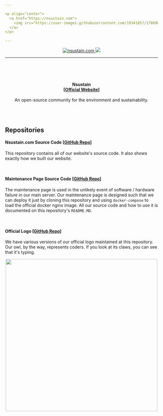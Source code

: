 ```yaml
---

<p align="center">
  <a href="https://nsustain.com">
    <img src="https://user-images.githubusercontent.com/19341857/178690337-874b9df4-6984-4b5d-b377-5579f9a50e09.svg" width="350">
  </a>
</p>

---
```


<p align="center">
  <a href="https://github.com/Nsustain/nsustain.com">
    <img alt="nsustain.com" src="https://img.shields.io/badge/GitHub-nsustain.com-brightgreen">
  </a>
  <a href="https://github.com/Nsustain/nsustain.com/blob/main/LICENSE">
    <img src="https://badgen.net/github/license/Nsustain/nsustain.com">
  </a>
</p>

---

<br>
<br>
<br>

<p align="center">
  <b>
    Nsustain<br>
    [<a href="https://nsustain.com">Official Website</a>]
  </b>
  <br>
  <br>
  An open-source community for the environment and sustainability.
</p>

<br>
<br>

## Repositories

#### Nsustain.com Source Code [[GitHub Repo](https://github.com/Nsustain/nsustain.com)]

This repository contains all of our
website's source code. It also shows
exactly how we built our website.

<br>

#### Maintenance Page Source Code [[GitHub Repo](https://github.com/Nsustain/maintenance-page)]

The maintenance page is used in the
unlikely event of software / hardware
failure in our main server. Our
maintenance page is designed such that
we can deploy it just by cloning
this repository and using `docker-compose`
to load the official docker nginx image.
All our source code and how to use it
is documented on this repository's `README.MD`.

<br>

#### Official Logo [[GitHub Repo](https://github.com/Nsustain/.github)]

We have various versions of our official
logo maintained at this repository.
Our owl, by the way, represents coders.
If you look at its claws, you can see
that it's typing.

<p align="center">
  <a href="https://nsustain.com">
    <img src="https://user-images.githubusercontent.com/19341857/178199173-a8feb15d-39ff-45a1-b9f6-aa5aac2caada.svg" width="500">
  <a>
</p>

